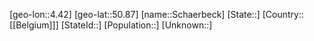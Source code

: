 ﻿---
location: [50.87,4.42]
type: City
tags:
- geo/City


SpocWebEntityId: 33989
isDeleted: false
confidential: public

---
[geo-lon::4.42]
[geo-lat::50.87]
[name::Schaerbeck]
[State::]
[Country::[[Belgium]]]
[StateId::]
[Population::]
[Unknown::]

